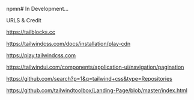 npmn# In Development...

URLS & Credit

https://tailblocks.cc

https://tailwindcss.com/docs/installation/play-cdn

https://play.tailwindcss.com

https://tailwindui.com/components/application-ui/navigation/pagination

https://github.com/search?p=1&q=tailwind+css&type=Repositories

https://github.com/tailwindtoolbox/Landing-Page/blob/master/index.html
